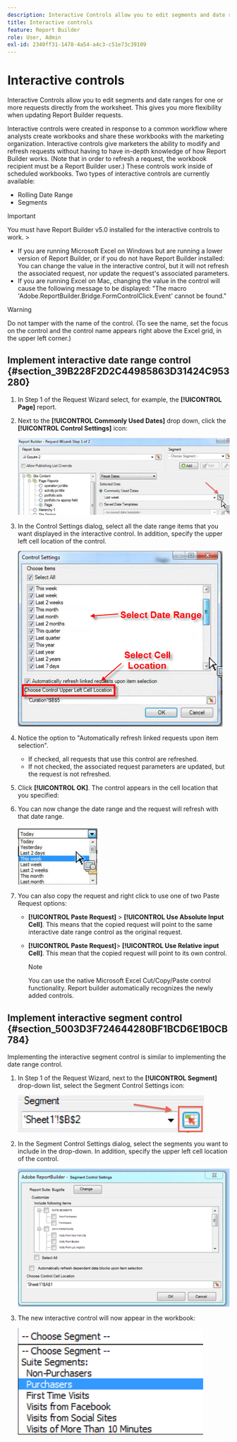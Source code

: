 ```yaml
---
description: Interactive Controls allow you to edit segments and date ranges for one or more requests directly from the worksheet. This gives you more flexibility when updating Report Builder requests.
title: Interactive controls
feature: Report Builder
role: User, Admin
exl-id: 2340ff31-1478-4a54-a4c3-c51e73c39109
---
```

# Interactive controls

Interactive Controls allow you to edit segments and date ranges for one or more requests directly from the worksheet. This gives you more flexibility when updating Report Builder requests.

Interactive controls were created in response to a common workflow where analysts create workbooks and share these workbooks with the marketing organization. Interactive controls give marketers the ability to modify and refresh requests without having to have in-depth knowledge of how Report Builder works. (Note that in order to refresh a request, the workbook recipient must be a Report Builder user.) These controls work inside of scheduled workbooks. Two types of interactive controls are currently available:

* Rolling Date Range 
* Segments

>[!IMPORTANT]
>
>You must have Report Builder v5.0 installed for the interactive controls to work. >
>* If you are running Microsoft Excel on Windows but are running a lower version of Report Builder, or if you do not have Report Builder installed: You can change the value in the interactive control, but it will not refresh the associated request, nor update the request's associated parameters.
>* If you are running Excel on Mac, changing the value in the control will cause the following message to be displayed: "The macro 'Adobe.ReportBuilder.Bridge.FormControlClick.Event' cannot be found." 
>

>[!WARNING]
>
>Do not tamper with the name of the control. (To see the name, set the focus on the control and the control name appears right above the Excel grid, in the upper left corner.)

## Implement interactive date range control {#section_39B228F2D2C44985863D31424C953280}

1. In Step 1 of the Request Wizard select, for example, the **[!UICONTROL Page]** report.
1. Next to the **[!UICONTROL Commonly Used Dates]** drop down, click the **[!UICONTROL Control Settings]** icon:

   ![Screenshot of the Request Wizard Step 1 highlighting the Control Settings icon. ](assets/date_range_control.png)

1. In the Control Settings dialog, select all the date range items that you want displayed in the interactive control. In addition, specify the upper left cell location of the control.

   ![Screenshot showing the selected date ranage items and the upper-left cell location.](assets/control_settings.png)

1. Notice the option to "Automatically refresh linked requests upon item selection".

    * If checked, all requests that use this control are refreshed.
    * If not checked, the associated request parameters are updated, but the request is not refreshed.

1. Click **[!UICONTROL OK]**. The control appears in the cell location that you specified:

1. You can now change the date range and the request will refresh with that date range.

   ![Screenshot showing the selected date range.](assets/date_range_control_interactive.png)

1. You can also copy the request and right click to use one of two Paste Request options:

    * **[!UICONTROL Paste Request]** > **[!UICONTROL Use Absolute Input Cell]**. This means that the copied request will point to the same interactive date range control as the original request.
    
    * **[!UICONTROL Paste Request]**> **[!UICONTROL Use Relative input Cell]**. This mean that the copied request will point to its own control.
    
      >[!NOTE]
      >
      >You can use the native Microsoft Excel Cut/Copy/Paste control functionality. Report builder automatically recognizes the newly added controls.

## Implement interactive segment control {#section_5003D3F724644280BF1BCD6E1B0CB784}

Implementing the interactive segment control is similar to implementing the date range control.

1. In Step 1 of the Request Wizard, next to the **[!UICONTROL Segment]** drop-down list, select the Segment Control Settings icon:

   ![Screenshot of the Segment Control Settings icon.](assets/segment_interactive_1.png)

1. In the Segment Control Settings dialog, select the segments you want to include in the drop-down. In addition, specify the upper left cell location of the control.

   ![Screenshot showing Segment Control Settings with selected segments and the cell location.](assets/segment_drop_down_properties.png)

1. The new interactive control will now appear in the workbook:

   ![Screenshot showing the new interactive control selected.](assets/segment_interactive_3.png)
